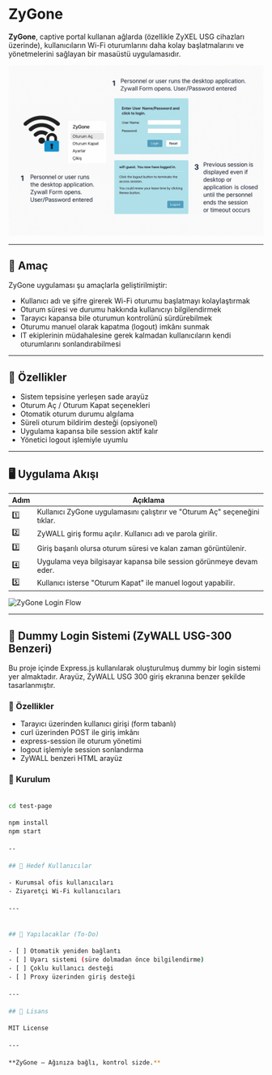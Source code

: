 # ZyGone

**ZyGone**, captive portal kullanan ağlarda (özellikle ZyXEL USG cihazları üzerinde), kullanıcıların Wi-Fi oturumlarını daha kolay başlatmalarını ve yönetmelerini sağlayan bir masaüstü uygulamasıdır.

![ZyGone Tray](image.png)

---

## 🎯 Amaç

ZyGone uygulaması şu amaçlarla geliştirilmiştir:

- Kullanıcı adı ve şifre girerek Wi-Fi oturumu başlatmayı kolaylaştırmak  
- Oturum süresi ve durumu hakkında kullanıcıyı bilgilendirmek  
- Tarayıcı kapansa bile oturumun kontrolünü sürdürebilmek  
- Oturumu manuel olarak kapatma (logout) imkânı sunmak  
- IT ekiplerinin müdahalesine gerek kalmadan kullanıcıların kendi oturumlarını sonlandırabilmesi

---

## 🔧 Özellikler

- Sistem tepsisine yerleşen sade arayüz
- Oturum Aç / Oturum Kapat seçenekleri
- Otomatik oturum durumu algılama
- Süreli oturum bildirim desteği (opsiyonel)
- Uygulama kapansa bile session aktif kalır
- Yönetici logout işlemiyle uyumlu

---

## 🖥️ Uygulama Akışı

| Adım | Açıklama |
|------|----------|
| 1️⃣ | Kullanıcı ZyGone uygulamasını çalıştırır ve "Oturum Aç" seçeneğini tıklar. |
| 2️⃣ | ZyWALL giriş formu açılır. Kullanıcı adı ve parola girilir. |
| 3️⃣ | Giriş başarılı olursa oturum süresi ve kalan zaman görüntülenir. |
| 4️⃣ | Uygulama veya bilgisayar kapansa bile session görünmeye devam eder. |
| 5️⃣ | Kullanıcı isterse "Oturum Kapat" ile manuel logout yapabilir. |

![ZyGone Login Flow](assets/zygone-flow.png)

---

## 🔐 Dummy Login Sistemi (ZyWALL USG-300 Benzeri)

Bu proje içinde Express.js kullanılarak oluşturulmuş dummy bir login sistemi yer almaktadır. Arayüz, ZyWALL USG 300 giriş ekranına benzer şekilde tasarlanmıştır.

### 🔧 Özellikler
- Tarayıcı üzerinden kullanıcı girişi (form tabanlı)
- curl üzerinden POST ile giriş imkânı
- express-session ile oturum yönetimi
- logout işlemiyle session sonlandırma
- ZyWALL benzeri HTML arayüz



### 🧰 Kurulum

```bash

cd test-page

npm install
npm start

--

## 📌 Hedef Kullanıcılar

- Kurumsal ofis kullanıcıları
- Ziyaretçi Wi-Fi kullanıcıları

---


## 📁 Yapılacaklar (To-Do)

- [ ] Otomatik yeniden bağlantı
- [ ] Uyarı sistemi (süre dolmadan önce bilgilendirme)
- [ ] Çoklu kullanıcı desteği
- [ ] Proxy üzerinden giriş desteği

---

## 📄 Lisans

MIT License

---

**ZyGone – Ağınıza bağlı, kontrol sizde.**

